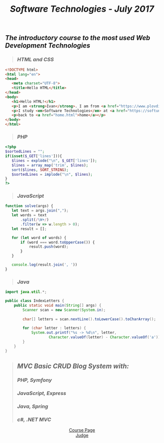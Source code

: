 <h1 align="center"><em>Software Technologies - July 2017</em></h1>
 
<br />

 ## *The introductory course to the most used Web Development Technologies*
>  ### *HTML and CSS*
 ```HTML
<!DOCTYPE html>
<html lang="en">
<head>
    <meta charset="UTF-8">
    <title>Hello HTML</title>
</head>
<body>
    <h1>Hello HTML!</h1>
    <p>I am <strong>Ivan</strong>. I am from <a href="https://www.plovdiv24.bg/">Plovdiv</a>.</p>
    <p>I study <em>Software Technologies</em> at <a href="https://softuni.bg">SoftUni</a>.</p>
    <p>back to <a href="home.html">home</a></p>
</body>
</html>
 ```
>  ### *PHP*
 ```PHP
 <?php
$sortedLines = "";
if(isset($_GET['lines'])){
    $lines = explode("\n", $_GET['lines']);
    $lines = array_map('trim', $lines);
    sort($lines, SORT_STRING);
    $sortedLines = implode("\n", $lines);
}
?>
 ```
>  ### *JavaScript*
 ```JavaScript
 function solve(args) {
    let text = args.join(",");
    let words = text
        .split(/\W+/)
        .filter(w => w.length > 0);
    let result = [];

    for (let word of words) {
        if (word === word.toUpperCase()) {
            result.push(word);
        }
    }

    console.log(result.join(', '))
}
 ```
>  ### *Java*
```Java
import java.util.*;

public class IndexLetters {
    public static void main(String[] args) {
        Scanner scan = new Scanner(System.in);
        
        char[] letters = scan.nextLine().toLowerCase().toCharArray();
        
        for (char letter : letters) {
            System.out.printf("%s -> %d\n", letter,
                    Character.valueOf(letter) - Character.valueOf('a'));
        }
    }
}
```
>  ## *MVC Basic CRUD Blog System with:*
>  ### *PHP, Symfony*
>
>  ### *JavaScript, Express*
>
>  ### *Java, Spring*
>
>  ### *c#, .NET MVC*

<p align="center">
<a href="https://softuni.bg/trainings/1621/software-technologies-july-2017">Course Page</a> <br />
<a href="https://judge.softuni.bg/Contests#!/List/ByCategory/41/Software-Technologies">Judge</a>
<p>
